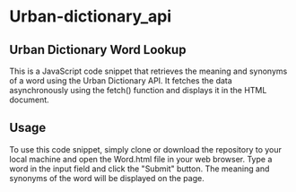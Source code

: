 # Urban-dictionary_api

## Urban Dictionary Word Lookup
This is a JavaScript code snippet that retrieves the meaning and synonyms of a word using the Urban Dictionary API. It fetches the data asynchronously using the fetch() function and displays it in the HTML document.

## Usage
To use this code snippet, simply clone or download the repository to your local machine and open the Word.html file in your web browser. Type a word in the input field and click the "Submit" button. The meaning and synonyms of the word will be displayed on the page.
